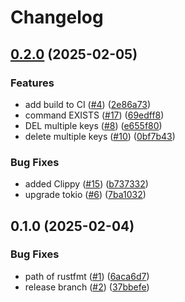 # Changelog

## [0.2.0](https://github.com/bourdeau/sider/compare/v0.1.0...v0.2.0) (2025-02-05)


### Features

* add build to CI ([#4](https://github.com/bourdeau/sider/issues/4)) ([2e86a73](https://github.com/bourdeau/sider/commit/2e86a73432ea0735833fa3b4a9ec1daeed78f43e))
* command EXISTS ([#17](https://github.com/bourdeau/sider/issues/17)) ([69edff8](https://github.com/bourdeau/sider/commit/69edff8e14c9dfc20906e0a367b9332f7bd3aa43))
* DEL multiple keys ([#8](https://github.com/bourdeau/sider/issues/8)) ([e655f80](https://github.com/bourdeau/sider/commit/e655f80b17240f1a9769d59d3cc6a5408c1ad0a1))
* delete multiple keys ([#10](https://github.com/bourdeau/sider/issues/10)) ([0bf7b43](https://github.com/bourdeau/sider/commit/0bf7b43aec4b17fa93f58c671e98d73732c20795))


### Bug Fixes

* added Clippy ([#15](https://github.com/bourdeau/sider/issues/15)) ([b737332](https://github.com/bourdeau/sider/commit/b73733262f3a0c2f8c8f1f71f3459ba7cce26c47))
* upgrade tokio ([#6](https://github.com/bourdeau/sider/issues/6)) ([7ba1032](https://github.com/bourdeau/sider/commit/7ba103265f1bf3ffb7fae885a5057fd0aab79286))

## 0.1.0 (2025-02-04)


### Bug Fixes

* path  of rustfmt ([#1](https://github.com/bourdeau/sider/issues/1)) ([6aca6d7](https://github.com/bourdeau/sider/commit/6aca6d714519141b98a19d1bb763aa81149cf0d9))
* release branch ([#2](https://github.com/bourdeau/sider/issues/2)) ([37bbefe](https://github.com/bourdeau/sider/commit/37bbefe087cdff204754437de5a8317d8a3b3bcb))
